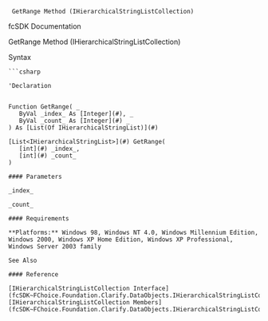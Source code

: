 ﻿     GetRange Method (IHierarchicalStringListCollection)                                                   

fcSDK Documentation

GetRange Method (IHierarchicalStringListCollection)

Syntax

```vbnet
```csharp

'Declaration
 

Function GetRange( _
   ByVal _index_ As [Integer](#), _
   ByVal _count_ As [Integer](#) _
) As [List(Of IHierarchicalStringList)](#)

[List<IHierarchicalStringList>](#) GetRange( 
   [int](#) _index_,
   [int](#) _count_
)

#### Parameters

_index_

_count_

#### Requirements

**Platforms:** Windows 98, Windows NT 4.0, Windows Millennium Edition, Windows 2000, Windows XP Home Edition, Windows XP Professional, Windows Server 2003 family

See Also

#### Reference

[IHierarchicalStringListCollection Interface](fcSDK~FChoice.Foundation.Clarify.DataObjects.IHierarchicalStringListCollection.md)  
[IHierarchicalStringListCollection Members](fcSDK~FChoice.Foundation.Clarify.DataObjects.IHierarchicalStringListCollection_members.md)